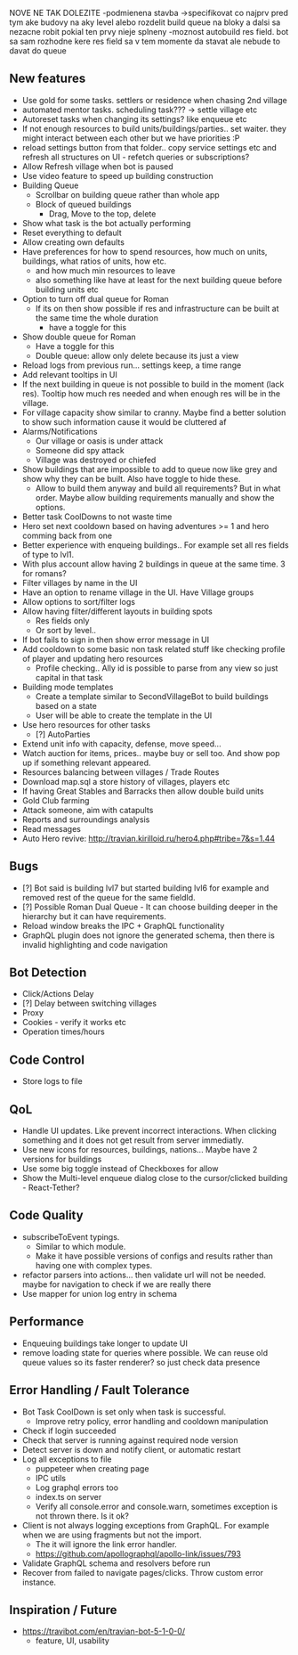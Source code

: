 NOVE NE TAK DOLEZITE
-podmienena stavba ->specifikovat co najprv pred tym ake budovy na aky level alebo rozdelit build queue na bloky a dalsi sa nezacne robit pokial ten prvy nieje splneny
-moznost autobuild res field. bot sa sam rozhodne kere res field sa v tem momente da stavat ale nebude to davat do queue


## New features

* Use gold for some tasks. settlers or residence when chasing 2nd village
* automated mentor tasks. scheduling task??? -> settle village etc
* Autoreset tasks when changing its settings? like enqueue etc
* If not enough resources to build units/buildings/parties.. set waiter. they might interact between each other but we have priorities :P
* reload settings button from that folder.. copy service settings etc and refresh all structures on UI - refetch queries or subscriptions?
* Allow Refresh village when bot is paused
* Use video feature to speed up building construction
* Building Queue
    * Scrollbar on building queue rather than whole app
    * Block of queued buildings
        * Drag, Move to the top, delete
* Show what task is the bot actually performing
* Reset everything to default
* Allow creating own defaults
* Have preferences for how to spend resources, how much on units, buildings, what ratios of units, how etc.
    * and how much min resources to leave
    * also something like have at least for the next building queue before building units etc
* Option to turn off dual queue for Roman
    * If its on then show possible if res and infrastructure can be built at the same time the whole duration
        * have a toggle for this
* Show double queue for Roman
    * Have a toggle for this
    * Double queue: allow only delete because its just a view
* Reload logs from previous run... settings keep, a time range
* Add relevant tooltips in UI
* If the next building in queue is not possible to build in the moment (lack res). Tooltip how much res needed and when enough res will be in the village.
* For village capacity show similar to cranny. Maybe find a better solution to show such information cause it would be cluttered af
* Alarms/Notifications
    * Our village or oasis is under attack
    * Someone did spy attack
    * Village was destroyed or chiefed
* Show buildings that are impossible to add to queue now like grey and show why they can be built. Also have toggle to hide these.
    * Allow to build them anyway and build all requirements? But in what order. Maybe allow building requirements manually and show the options.
* Better task CoolDowns to not waste time
* Hero set next cooldown based on having adventures >= 1 and hero comming back from one
* Better experience with enqueing buildings.. For example set all res fields of type to lvl1.
* With plus account allow having 2 buildings in queue at the same time. 3 for romans?
* Filter villages by name in the UI
* Have an option to rename village in the UI. Have Village groups
* Allow options to sort/filter logs
* Allow having filter/different layouts in building spots
    * Res fields only
    * Or sort by level..
* If bot fails to sign in then show error message in UI
* Add cooldown to some basic non task related stuff like checking profile of player and updating hero resources
    * Profile checking.. Ally id is possible to parse from any view so just capital in that task
* Building mode templates
    * Create a template similar to SecondVillageBot to build buildings based on a state
    * User will be able to create the template in the UI
* Use hero resources for other tasks
    * [?] AutoParties
* Extend unit info with capacity, defense, move speed...
* Watch auction for items, prices.. maybe buy or sell too. And show pop up if something relevant appeared.
* Resources balancing between villages / Trade Routes
* Download map.sql a store history of villages, players etc
* If having Great Stables and Barracks then allow double build units
* Gold Club farming
* Attack someone, aim with catapults
* Reports and surroundings analysis
* Read messages
* Auto Hero revive: http://travian.kirilloid.ru/hero4.php#tribe=7&s=1.44

## Bugs

* [?] Bot said is building lvl7 but started building lvl6 for example and removed rest of the queue for the same fieldId.
* [?] Possible Roman Dual Queue - It can choose building deeper in the hierarchy but it can have requirements.
* Reload window breaks the IPC + GraphQL functionality
* GraphQL plugin does not ignore the generated schema, then there is invalid highlighting and code navigation

## Bot Detection

* Click/Actions Delay
* [?] Delay between switching villages
* Proxy
* Cookies - verify it works etc
* Operation times/hours

## Code Control

* Store logs to file

## QoL

* Handle UI updates. Like prevent incorrect interactions. When clicking something and it does not get result from server immediatly.
* Use new icons for resources, buildings, nations... Maybe have 2 versions for buildings
* Use some big toggle instead of Checkboxes for allow
* Show the Multi-level enqueue dialog close to the cursor/clicked building - React-Tether?

## Code Quality

* subscribeToEvent typings.
    * Similar to which module.
    * Make it have possible versions of configs and results rather than having one with complex types.
* refactor parsers into actions... then validate url will not be needed. maybe for navigation to check if we are really there 
* Use mapper for union log entry in schema

## Performance

* Enqueuing buildings take longer to update UI
* remove loading state for queries where possible. We can reuse old queue values so its faster renderer? so just check data presence

## Error Handling / Fault Tolerance

* Bot Task CoolDown is set only when task is successful.
    * Improve retry policy, error handling and cooldown manipulation
* Check if login succeeded
* Check that server is running against required node version
* Detect server is down and notify client, or automatic restart
* Log all exceptions to file
    * puppeteer when creating page
    * IPC utils
    * Log graphql errors too
    * index.ts on  server
    * Verify all console.error and console.warn, sometimes exception is not thrown there. Is it ok?
* Client is not always logging exceptions from GraphQL. For example when we are using fragments but not the import.
    * The it will ignore the link error handler.
    * https://github.com/apollographql/apollo-link/issues/793
* Validate GraphQL schema and resolvers before run
* Recover from failed to navigate pages/clicks. Throw custom error instance.

## Inspiration / Future

* https://travibot.com/en/travian-bot-5-1-0-0/
    * feature, UI, usability